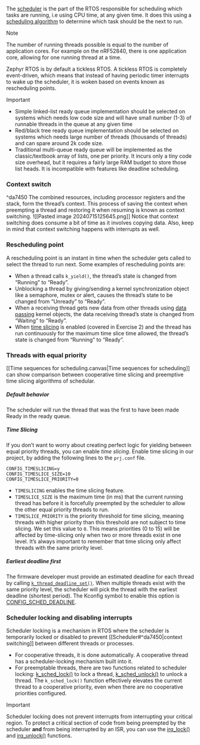 The [scheduler](https://developer.nordicsemi.com/nRF_Connect_SDK/doc/latest/zephyr/kernel/services/scheduling/index.html) is the part of the RTOS responsible for scheduling which tasks are running, i.e using CPU time, at any given time. It does this using a [scheduling algorithm](https://developer.nordicsemi.com/nRF_Connect_SDK/doc/latest/zephyr/kernel/services/scheduling/index.html#scheduling-algorithm) to determine which task should be the next to run.

> [!Note]
> 
> The number of running threads possible is equal to the number of application cores. For example on the nRF52840, there is one application core, allowing for one running thread at a time.

Zephyr RTOS is by default a tickless RTOS. A tickless RTOS is completely event-driven, which means that instead of having periodic timer interrupts to wake up the scheduler, it is woken based on events known as rescheduling points.

> [!important]
> - Simple linked-list ready queue implementation should be selected on systems which needs low code size and will have small number (1-3) of runnable threads in the queue at any given time
> - Red/black tree ready queue implementation should be selected on systems which needs large number of threads (thousands of threads) and can spare around 2k code size.
> - Traditional multi-queue ready queue will be implemented as the classic/textbook array of lists, one per priority. It incurs only a tiny code size overhead, but it requires a fairly large RAM budget to store those list heads. It is incompatible with features like deadline scheduling.

### Context switch
^da7450
The combined resources, including processor registers and the stack, form the thread’s context. This process of saving the context when preempting a thread and restoring it when resuming is known as context switching.
![[Pasted image 20240715125645.png]]
Notice that context switching does consume a bit of time as it involves copying data. Also, keep in mind that context switching happens with interrupts as well.

### Rescheduling point
A rescheduling point is an instant in time when the scheduler gets called to select the thread to run next. Some examples of rescheduling points are:
- When a thread calls `k_yield()`, the thread’s state is changed from “Running” to “Ready”.
- Unblocking a thread by giving/sending a kernel synchronization object like a semaphore, mutex or alert, causes the thread’s state to be changed from “Unready” to “Ready”.
- When a receiving thread gets new data from other threads using [data passing](https://developer.nordicsemi.com/nRF_Connect_SDK/doc/latest/zephyr/kernel/services/index.html#data-passing) kernel objects, the data receiving thread’s state is changed from “Waiting” to “Ready”.
- When [time slicing](https://developer.nordicsemi.com/nRF_Connect_SDK/doc/latest/kconfig/index.html#CONFIG_TIMESLICING) is enabled (covered in Exercise 2) and the thread has run continuously for the maximum time slice time allowed, the thread’s state is changed from “Running” to “Ready”.

### Threads with equal priority
[[Time sequences for scheduling.canvas|Time sequences for scheduling]] can show comparison between cooperative time slicing and preemptive time slicing algorithms of schedular.
##### Default behavior
The scheduler will run the thread that was the first to have been made Ready in the ready queue.
##### Time Slicing
If you don’t want to worry about creating perfect logic for yielding between equal priority threads, you can enable _time slicing_.
Enable time slicing in our project, by adding the following lines to the `prj.conf` file.
```c-like
CONFIG_TIMESLICING=y
CONFIG_TIMESLICE_SIZE=10
CONFIG_TIMESLICE_PRIORITY=0
```
- `TIMESLICING` enables the time slicing feature.
- `TIMESLICE_SIZE` is the maximum time (in ms) that the current running thread has before it is forcefully preempted by the scheduler to allow the other equal priority threads to run.
- `TIMESLICE_PRIORITY` is the priority threshold for time slicing, meaning threads with higher priority than this threshold are not subject to time slicing. We set this value to `0`. This means priorities (0 to 15) will be affected by time-slicing only when two or more threads exist in one level. It’s always important to remember that time slicing only affect threads with the same priority level.
##### Earliest deadline first
The firmware developer must provide an estimated deadline for each thread by calling [`k_thread_deadline_set()`](https://developer.nordicsemi.com/nRF_Connect_SDK/doc/latest/zephyr/kernel/services/threads/index.html#c.k_thread_deadline_set). When multiple threads exist with the same priority level, the scheduler will pick the thread with the earliest deadline (shortest period).
The Kconfig symbol to enable this option is [CONFIG_SCHED_DEADLINE](https://developer.nordicsemi.com/nRF_Connect_SDK/doc/latest/kconfig/index.html#CONFIG_SCHED_DEADLINE).

### Scheduler locking and disabling interrupts
Scheduler locking is a mechanism in RTOS where the scheduler is temporarily locked or disabled to prevent [[Scheduler#^da7450|context switching]] between different threads or processes.
- For cooperative threads, it is done automatically. A cooperative thread has a scheduler-locking mechanism built into it.
- For preemptable threads, there are two functions related to scheduler locking: [k_sched_lock()](https://developer.nordicsemi.com/nRF_Connect_SDK/doc/latest/zephyr/kernel/services/threads/index.html#c.k_sched_lock) to lock a thread, [k_sched_unlock()](https://developer.nordicsemi.com/nRF_Connect_SDK/doc/latest/zephyr/kernel/services/threads/index.html#c.k_sched_unlock) to unlock a thread. The `k_sched_lock()` function effectively elevates the current thread to a cooperative priority, even when there are no cooperative priorities configured.
 
> [!Important]
> Scheduler locking does not prevent interrupts from interrupting your critical region. To protect a critical section of code from being preempted by the scheduler **and** from being interrupted by an ISR, you can use the [irq_lock()](https://developer.nordicsemi.com/nRF_Connect_SDK/doc/latest/zephyr/kernel/services/interrupts.html#c.irq_lock) and [irq_unlock()](https://developer.nordicsemi.com/nRF_Connect_SDK/doc/latest/zephyr/kernel/services/interrupts.html#c.irq_unlock) functions.


